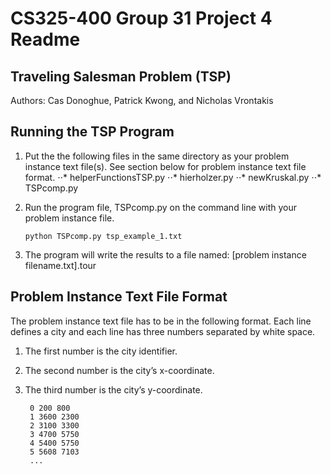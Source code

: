 # CS325-400 Group 31 Project 4 Readme
## Traveling Salesman Problem (TSP)
Authors: Cas Donoghue, Patrick Kwong, and Nicholas Vrontakis

## Running the TSP Program
1. Put the the following files in the same directory as your problem instance text file(s). See section below for problem instance text file format.
⋅⋅* helperFunctionsTSP.py
⋅⋅* hierholzer.py
⋅⋅* newKruskal.py
⋅⋅* TSPcomp.py

2. Run the program file, TSPcomp.py on the command line with your problem instance file.

   ```
   python TSPcomp.py tsp_example_1.txt
   ```
3. The program will write the results to a file named: [problem instance filename.txt].tour

## Problem Instance Text File Format
The problem instance text file has to be in the following format. Each line defines a city and each line has three numbers separated by white space.

1. The first number is the city identifier.
2. The second number is the city’s x-coordinate.
3. The third number is the city’s y-coordinate.

   ```
    0 200 800
	1 3600 2300
	2 3100 3300
	3 4700 5750
	4 5400 5750
	5 5608 7103
	...
   ```